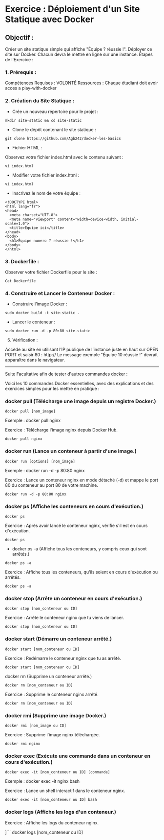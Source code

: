 # Exercice : Déploiement d'un Site Statique avec Docker 

## Objectif :

Créer un site statique simple qui affiche "Équipe ? réussie !".
Déployer ce site sur Docker.
Chacun devra le mettre en ligne sur une instance.
Étapes de l’Exercice :

### 1. Prérequis :

Compétences Requises : VOLONTÉ
Ressources : Chaque étudiant doit avoir acces a play-with-docker

### 2. Création du Site Statique :


- Crée un nouveau répertoire pour le projet :
```
mkdir site-static && cd site-static
```
- Clone le dépôt contenant le site statique :
```
git clone https://github.com/Agb242/docker-les-basics
```

- Fichier HTML :

Observez votre  fichier index.html avec le contenu suivant :
```
vi index.html
```

- Modifier votre  fichier index.html :
```
vi index.html
```
- Inscrivez le nom de votre équipe :
```
<!DOCTYPE html>
<html lang="fr">
<head>
  <meta charset="UTF-8">
  <meta name="viewport" content="width=device-width, initial-scale=1.0">
  <title>Équipe ici</title>
</head>
<body>
  <h1>Équipe numero ? réussie !</h1>
</body>
</html>
```
### 3. Dockerfile :

Observer votre fichier Dockerfile pour le site :
```
Cat Dockerfile
```

### 4. Construire et Lancer le Conteneur Docker :

- Construire l’image Docker :
```
sudo docker build -t site-static .
```
- Lancer le conteneur :
```
sudo docker run -d -p 80:80 site-static
```
5. Vérification :

Accède au site en utilisant l’IP publique de l’instance juste en haut sur OPEN PORT et saisir 80 :
http://<instance-adresse-public>
Le message exemple "Équipe 10 réussie !" devrait apparaître dans le navigateur.

-------------------------------------------------------------------------------
Suite Facultative afin de tester d'autres commandes docker :

Voici les 10 commandes Docker essentielles, avec des explications et des exercices simples pour les mettre en pratique :

### docker pull (Télécharge une image depuis un registre Docker.)

```
docker pull [nom_image]
```
Exemple : docker pull nginx

Exercice : Télécharge l'image nginx depuis Docker Hub.

```
docker pull nginx
```
### docker run (Lance un conteneur à partir d'une image.)

```
docker run [options] [nom_image]
```
Exemple : docker run -d -p 80:80 nginx

Exercice : Lance un conteneur nginx en mode détaché (-d) et mappe le port 80 du conteneur au port 80 de votre machine.

```
docker run -d -p 80:80 nginx
```
### docker ps (Affiche les conteneurs en cours d'exécution.)

```
docker ps
```
Exercice : Après avoir lancé le conteneur nginx, vérifie s'il est en cours d'exécution.

```
docker ps
```
- docker ps -a (Affiche tous les conteneurs, y compris ceux qui sont arrêtés.)

```
docker ps -a
```
Exercice : Affiche tous les conteneurs, qu'ils soient en cours d'exécution ou arrêtés.

```
docker ps -a
```
### docker stop (Arrête un conteneur en cours d'exécution.)

```
docker stop [nom_conteneur ou ID]
```
Exercice : Arrête le conteneur nginx que tu viens de lancer.

```
docker stop [nom_conteneur ou ID]
```
### docker start (Démarre un conteneur arrêté.)

```
docker start [nom_conteneur ou ID]
```
Exercice : Redémarre le conteneur nginx que tu as arrêté.
```
docker start [nom_conteneur ou ID]
```
docker rm (Supprime un conteneur arrêté.)
```
docker rm [nom_conteneur ou ID]
```
Exercice : Supprime le conteneur nginx arrêté.

```
docker rm [nom_conteneur ou ID]
```
### docker rmi (Supprime une image Docker.)

```
docker rmi [nom_image ou ID]
```
Exercice : Supprime l'image nginx téléchargée.

```
docker rmi nginx
```

### docker exec (Exécute une commande dans un conteneur en cours d'exécution.)

```
docker exec -it [nom_conteneur ou ID] [commande]
```
Exemple : docker exec -it nginx bash

Exercice : Lance un shell interactif dans le conteneur nginx.

```
docker exec -it [nom_conteneur ou ID] bash
```

### docker logs (Affiche les logs d'un conteneur.)

Exercice : Affiche les logs du conteneur nginx.

]```
docker logs [nom_conteneur ou ID]
```
